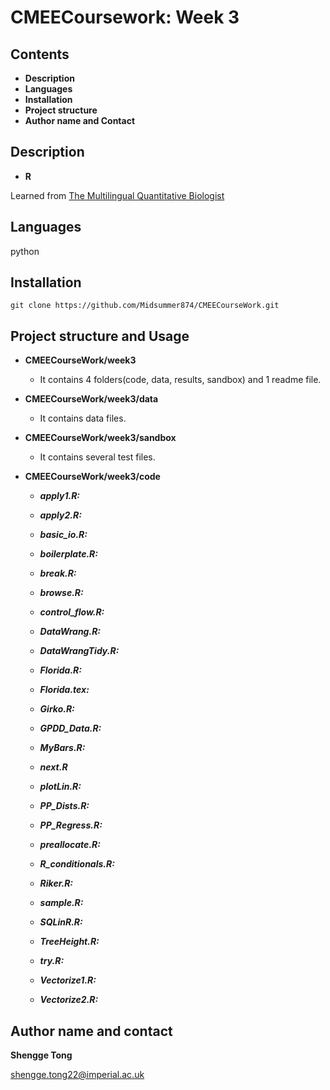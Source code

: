 # CMEECoursework: Week 3

## Contents

- **Description**
- **Languages**
- **Installation**
- **Project structure**
- **Author name and Contact**

## Description
- **R**

Learned from [The Multilingual Quantitative Biologist](https://mhasoba.github.io/TheMulQuaBio/intro.html) 

## Languages

python

## Installation

```
git clone https://github.com/Midsummer874/CMEECourseWork.git
```

## Project structure and Usage 

- **CMEECourseWork/week3**

  - It contains 4 folders(code, data, results, sandbox) and 1 readme file.

- **CMEECourseWork/week3/data**

  - It contains data files.

- **CMEECourseWork/week3/sandbox**

  - It contains several test files.

- **CMEECourseWork/week3/code**

  - ***apply1.R:*** 

  - ***apply2.R:*** 

  - ***basic_io.R:*** 

  - ***boilerplate.R:*** 

  - ***break.R:*** 

  - ***browse.R:*** 

  - ***control_flow.R:*** 

  - ***DataWrang.R:*** 

  - ***DataWrangTidy.R:*** 

  - ***Florida.R:*** 

  - ***Florida.tex:*** 

  - ***Girko.R:*** 

  - ***GPDD_Data.R:***

  - ***MyBars.R:***

  - ***next.R***

  - ***plotLin.R:***

  - ***PP_Dists.R:***

  - ***PP_Regress.R:***

  - ***preallocate.R:***
  
  - ***R_conditionals.R:***
  
  - ***Riker.R:***
  
  - ***sample.R:***
  
  - ***SQLinR.R:***
  
  - ***TreeHeight.R:***
  
  - ***try.R:***
  
  - ***Vectorize1.R:***
  
  - ***Vectorize2.R:***

## Author name and contact

**Shengge Tong**

shengge.tong22@imperial.ac.uk
